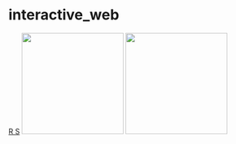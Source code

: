 # interactive_web
[R S](https://github.com/Vivacissimo/interactive_web/assets/113839155/79366e6c-80dd-43f6-ae1f-fff5709288c6.gif)
<img src="![R S](https://github.com/Vivacissimo/interactive_web/assets/113839155/79366e6c-80dd-43f6-ae1f-fff5709288c6.gif)" stlye="width=200px" height="200px" >
<img src="![gogh1](https://github.com/Vivacissimo/interactive_web/assets/113839155/49da999f-0a83-4ae9-99da-8b51e4d9706b)" stlye="width=200px" height="200px" >

